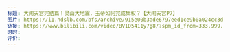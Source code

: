 ```yaml
---
标题: 大闹天宫完结篇！灵山大地震，玉帝如何完成集权？【大闹天宫P7】
图片: https://i1.hdslb.com/bfs/archive/915e00b3ade6797eed1ce9b0a024cc3d5b440c8f.jpg@518w_290h_1c_!web-video-share-cover.avif
链接: https://www.bilibili.com/video/BV1D5411y7g8/?spm_id_from=333.999.0.0&vd_source=e815fa5e2c428a98163e9d19be40ec58
时时: 
评价:
---
```


